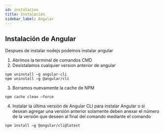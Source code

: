 ```yaml
---
id: instalacion
title: Instalación
sidebar_label: Angular 
---
```


## Instalación de Angular 

Despues de instalar nodejs podemos instalar angular

1. Abrimos la terminal de comandos CMD
2. Desistalamos cualquier version anterior de angular
```
npm uninstall –g angular-cli
npm uninstall –g @angular/cli
```
3. Borramos nuevamente la cache de NPM
```
npm cache clean –force
```
4. Instalar la última versión de Angular CLI para instalar Angular o si desean agregar una versión anterior solamente deben anexar el número de la versión que deseen al final del comando mediante el comando
```
npm install –g @angular/cli@latest
```

